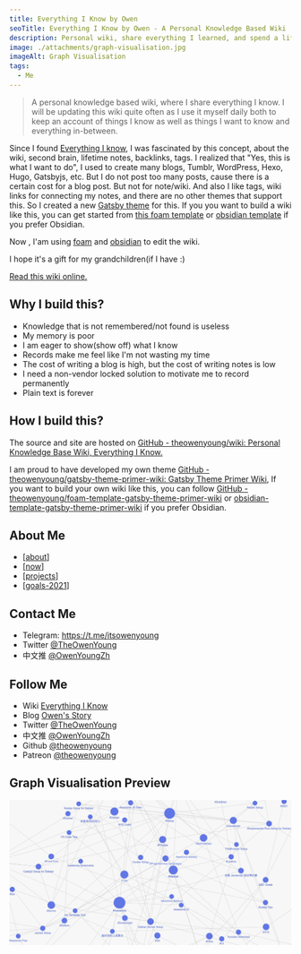 ```yaml
---
title: Everything I Know by Owen
seoTitle: Everything I Know by Owen - A Personal Knowledge Based Wiki
description: Personal wiki, share everything I learned, and spend a lifetime updating it. I hope it'll be a good gift for my grandchildren.
image: ./attachments/graph-visualisation.jpg
imageAlt: Graph Visualisation
tags:
  - Me
---
```


> A personal knowledge based wiki, where I share everything I know. I will be updating this wiki quite often as I use it myself daily both to keep an account of things I know as well as things I want to know and everything in-between.

Since I found [Everything I know](https://wiki.nikitavoloboev.xyz), I was fascinated by this concept, about the wiki, second brain, lifetime notes, backlinks, tags. I realized that "Yes, this is what I want to do", I used to create many blogs, Tumblr, WordPress, Hexo, Hugo, Gatsbyjs, etc. But I do not post too many posts, cause there is a certain cost for a blog post. But not for note/wiki. And also I like tags, wiki links for connecting my notes, and there are no other themes that support this. So I created a new [Gatsby theme](https://github.com/theowenyoung/gatsby-theme-primer-wiki) for this. If you you want to build a wiki like this, you can get started from [this foam template](https://github.com/theowenyoung/foam-template-gatsby-theme-primer-wiki) or [obsidian template](https://github.com/theowenyoung/obsidian-template-gatsby-theme-primer-wiki) if you prefer Obsidian.

Now , I'am using [foam](https://github.com/foambubble/foam) and [obsidian](https://obsidian.md/) to edit the wiki.

I hope it's a gift for my grandchildren(if I have :)

[Read this wiki online.](https://wiki.owenyoung.com/)

## Why I build this?

- Knowledge that is not remembered/not found is useless
- My memory is poor
- I am eager to show(show off) what I know
- Records make me feel like I'm not wasting my time
- The cost of writing a blog is high, but the cost of writing notes is low
- I need a non-vendor locked solution to motivate me to record permanently
- Plain text is forever

## How I build this?

The source and site are hosted on [GitHub - theowenyoung/wiki: Personal Knowledge Base Wiki, Everything I Know.](https://github.com/theowenyoung/wiki)

I am proud to have developed my own theme [GitHub - theowenyoung/gatsby-theme-primer-wiki: Gatsby Theme Primer Wiki](https://github.com/theowenyoung/gatsby-theme-primer-wiki), If you want to build your own wiki like this, you can follow [GitHub - theowenyoung/foam-template-gatsby-theme-primer-wiki](https://github.com/theowenyoung/foam-template-gatsby-theme-primer-wiki) or [obsidian-template-gatsby-theme-primer-wiki](https://github.com/theowenyoung/obsidian-template-gatsby-theme-primer-wiki) if you prefer Obsidian.

## About Me

- [[about]]
- [[now]]
- [[projects]]
- [[goals-2021]]

## Contact Me

- Telegram: <https://t.me/itsowenyoung>
- Twitter [@TheOwenYoung](https://twitter.com/TheOwenYoung)
- 中文推 [@OwenYoungZh](https://twitter.com/OwenYoungZh)

## Follow Me

- Wiki [Everything I Know](https://wiki.owenyoung.com/)
- Blog [Owen's Story](https://blog.owenyoung.com)
- Twitter [@TheOwenYoung](https://twitter.com/TheOwenYoung)
- 中文推 [@OwenYoungZh](https://twitter.com/OwenYoungZh)
- Github [@theowenyoung](https://github.com/theowenyoung)
- Patreon [@theowenyoung](https://www.patreon.com/theowenyoung)

## Graph Visualisation Preview

![Graph Visualisation](./attachments/graph-visualisation.jpg)

[//begin]: # "Autogenerated link references for markdown compatibility"
[about]: about.md "About Me"
[now]: now.md "What I’m doing now?"
[projects]: projects.md "Projects"
[goals-2021]: goals-2021.md "2021 Goals"
[//end]: # "Autogenerated link references"
